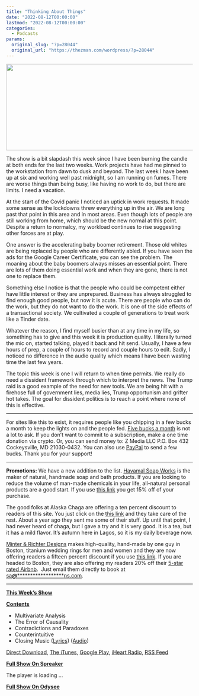 ```yaml
---
title: "Thinking About Things"
date: "2022-08-12T00:00:00"
lastmod: "2022-08-12T00:00:00"
categories:
  - Podcasts
params:
  original_slug: "?p=28044"
  original_url: "https://thezman.com/wordpress/?p=28044"
---
```


[<img
src="http://thezman.com/wordpress/wp-content/uploads/2018/01/Power-Hour.png"
decoding="async" width="600" height="233" />](http://thezman.com/wordpress/wp-content/uploads/2018/01/Power-Hour.png)

The show is a bit slapdash this week since I have been burning the
candle at both ends for the last two weeks. Work projects have had me
pinned to the workstation from dawn to dusk and beyond. The last week I
have been up at six and working well past midnight, so I am running on
fumes. There are worse things than being busy, like having no work to
do, but there are limits. I need a vacation.

At the start of the Covid panic I noticed an uptick in work requests. It
made some sense as the lockdowns threw everything up in the air. We are
long past that point in this area and in most areas. Even though lots of
people are still working from home, which should be the new normal at
this point. Despite a return to normalcy, my workload continues to rise
suggesting other forces are at play.

One answer is the accelerating baby boomer retirement. Those old whites
are being replaced by people who are differently abled. If you have seen
the ads for the Google Career Certificate, you can see the problem. The
moaning about the baby boomers always misses an essential point. There
are lots of them doing essential work and when they are gone, there is
not one to replace them.

Something else I notice is that the people who could be competent either
have little interest or they are unprepared. Business has always
struggled to find enough good people, but now it is acute. There are
people who can do the work, but they do not want to do the work. It is
one of the side effects of a transactional society. We cultivated a
couple of generations to treat work like a Tinder date.

Whatever the reason, I find myself busier than at any time in my life,
so something has to give and this week it is production quality. I
literally turned the mic on, started talking, played it back and hit
send. Usually, I have a few hours of prep, a couple of hours to record
and couple hours to edit. Sadly, I noticed no difference in the audio
quality which means I have been wasting time the last few years.

The topic this week is one I will return to when time permits. We really
do need a dissident framework through which to interpret the news. The
Trump raid is a good example of the need for new tools. We are being hit
with a firehose full of government lies, media lies, Trump opportunism
and grifter hot takes. The goal for dissident politics is to reach a
point where none of this is effective.

------------------------------------------------------------------------

For sites like this to exist, it requires people like you chipping in a
few bucks a month to keep the lights on and the people fed.
<a href="https://www.subscribestar.com/the-z-blog"
rel="noopener noreferrer" target="_blank">Five bucks a month</a> is not
a lot to ask. If you don’t want to commit to a subscription, make a one
time donation via crypto. Or, you can send money to: Z Media LLC P.O.
Box 432 Cockeysville, MD 21030-0432. You can also use <a
href="https://www.paypal.com/cgi-bin/webscr?cmd=_s-xclick&amp;hosted_button_id=UDAS2Q8JYA6CN&amp;source=url"
rel="noopener noreferrer" target="_blank">PayPal</a> to send a few
bucks. Thank you for your support!

------------------------------------------------------------------------

**Promotions:** We have a new addition to the list.
<a href="https://havamalsoapworks.com/" rel="noopener"
target="_blank">Havamal Soap Works</a> is the maker of natural, handmade
soap and bath products. If you are looking to reduce the volume of
man-made chemicals in your life, all-natural personal products are a
good start. If you use
<a href="https://havamalsoapworks.com/discount/ZMAN" rel="noopener"
target="_blank">this link</a> you get 15% off of your purchase.

The good folks at Alaska Chaga are offering a ten percent discount to
readers of this site. You just click on the
<a href="https://alaskachaga.us/discount/ZMAN" rel="noopener noreferrer"
target="_blank">this link</a> and they take care of the rest. About a
year ago they sent me some of their stuff. Up until that point, I had
never heard of chaga, but I gave a try and it is very good. It is a tea,
but it has a mild flavor. It’s autumn here in Lagos, so it is my daily
beverage now.

<a href="https://www.minterandrichterdesigns.com/"
rel="noreferrer nofollow noopener" target="_blank">Minter &amp; Richter
Designs</a> makes high-quality, hand-made by one guy in Boston, titanium
wedding rings for men and women and they are now offering readers a
fifteen percent discount if you use
<a href="https://www.minterandrichterdesigns.com/discount/ZMAN"
rel="noreferrer nofollow noopener" target="_blank">this link</a>.
<span class="highlight"><span class="colour"><span class="font"><span class="size">If
you are headed to Boston, they are also offering my readers 20% off
their <a
href="https://www.airbnb.com/users/7988017/listings?user_id=7988017&amp;s=3"
rel="noopener noreferrer" target="_blank">5-star rated Airbnb</a>.  Just
email them directly to book at
<a href="mailto:sa***@*********************ns.com"
data-original-string="lLcvvvjYqpZJ4xMwlx8wbA==cb7KMQYejICsXxJdO8v95BNeZ1cUqfsRJLeXLNT5xkdrPYkckQpDAYOi/ZADvMoBE/o"><span
class="apbct-email-encoder"
data-original-string="L8Jt9qh1tS3k0Zw62KfB+g==cb7efFXzOUpTE8E5bZE2+ZY0bvptwzQXkr23D1ouFTicDCww4USja97+3okWUo5bp/s"
title="This contact has been encoded by Anti-Spam by CleanTalk. Click to decode. To finish the decoding make sure that JavaScript is enabled in your browser.">sa<span
class="apbct-blur">***</span>@<span
class="apbct-blur">*********************</span>ns.com</span></a>.</span></span></span></span>

------------------------------------------------------------------------

**<u>This Week’s Show</u>**

**<u>Contents</u>**

-   Multivariate Analysis
-   The Error of Causality
-   Contradictions and Paradoxes
-   Counterintuitive
-   Closing Music
    (<a href="https://genius.com/Svensk-ungdom-fragor-till-far-lyrics"
    rel="noopener" target="_blank">Lyrics</a>)
    (<a href="https://www.youtube.com/watch?v=45KGFgO4174" rel="noopener"
    target="_blank">Audio</a>)

<a href="https://api.spreaker.com/v2/episodes/50892775/download.mp3"
rel="noopener" target="_blank">Direct Download</a>, <a
href="https://itunes.apple.com/us/podcast/the-z-blog-power-hour/id1262799640?mt=2"
rel="noopener noreferrer" target="_blank">The iTunes</a>, <a
href="https://podcasts.google.com/?feed=aHR0cHM6Ly93d3cuc3ByZWFrZXIuY29tL3Nob3cvMjU4OTY1Ny9lcGlzb2Rlcy9mZWVk"
rel="noopener noreferrer" target="_blank">Google Play</a>, <a href="https://www.iheart.com/podcast/the-z-blog-power-hour-29246491/"
rel="noopener noreferrer" target="_blank">iHeart Radio,</a>
<a href="https://www.spreaker.com/show/2589657/episodes/feed"
rel="noopener noreferrer" target="_blank">RSS Feed</a>

**<u>Full Show On Spreaker</u>**

The player is loading ...

<span class="widget_spinner dark"></span>

**<u>Full Show On Odysee</u>**
